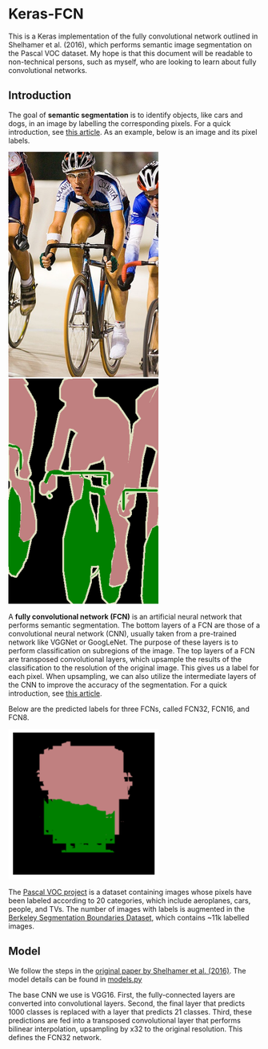 # Keras-FCN

This is a Keras implementation of the fully convolutional network outlined in Shelhamer et al. (2016), which performs semantic image segmentation on the Pascal VOC dataset.
My hope is that this document will be readable to non-technical persons, such as myself, who are looking to learn about fully convolutional networks.

## Introduction

The goal of **semantic segmentation** is to identify objects, like cars and dogs, in an image by labelling the corresponding pixels.
For a quick introduction, see <a href="https://nanonets.com/blog/semantic-image-segmentation-2020/">this article</a>.
As an example, below is an image and its pixel labels.

<img src="assets/biker.jpg" alt="biker" width=300> <img src="assets/biker_label.png" alt="biker label" width=300>

A **fully convolutional network (FCN)** is an artificial neural network that performs semantic segmentation. 
The bottom layers of a FCN are those of a convolutional neural network (CNN), usually taken from a pre-trained network like VGGNet or GoogLeNet.
The purpose of these layers is to perform classification on subregions of the image.
The top layers of a FCN are transposed convolutional layers, which upsample the results of the classification to the resolution of the original image.
This gives us a label for each pixel.
When upsampling, we can also utilize the intermediate layers of the CNN to improve the accuracy of the segmentation.
For a quick introduction, see <a href="https://nanonets.com/blog/how-to-do-semantic-segmentation-using-deep-learning/">this article</a>.

Below are the predicted labels for three FCNs, called FCN32, FCN16, and FCN8.

<img src="assets/32.png" alt="32" width=300>

The <a href="http://host.robots.ox.ac.uk/pascal/VOC/">Pascal VOC project</a> is a dataset containing images whose pixels have been labeled according to 20 categories, which include aeroplanes, cars, people, and TVs.
The number of images with labels is augmented in the <a href="http://home.bharathh.info/pubs/codes/SBD/download.html">Berkeley Segmentation Boundaries Dataset</a>, which contains ~11k labelled images.

## Model

We follow the steps in the <a href="https://arxiv.org/abs/1605.06211">original paper by Shelhamer et al. (2016)</a>.
The model details can be found in <a href="https://github.com/kevinddchen/Keras-FCN/blob/main/models.py">models.py</a>

The base CNN we use is VGG16.
First, the fully-connected layers are converted into convolutional layers.
Second, the final layer that predicts 1000 classes is replaced with a layer that predicts 21 classes.
Third, these predictions are fed into a transposed convolutional layer that performs bilinear interpolation, upsampling by x32 to the original resolution.
This defines the FCN32 network.
